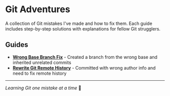 # Git Adventures

A collection of Git mistakes I've made and how to fix them. Each guide includes step-by-step solutions with explanations for fellow Git strugglers.

## Guides

- **[Wrong Base Branch Fix](git_wrong_base_branch_fix.md)** - Created a branch from the wrong base and inherited unrelated commits
- **[Rewrite Git Remote History](rewrite_git_remote_history_guide.md)** - Committed with wrong author info and need to fix remote history

---

*Learning Git one mistake at a time* 🚀
